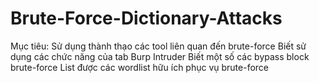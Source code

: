 # Brute-Force-Dictionary-Attacks
Mục tiêu:
Sử dụng thành thạo các tool liên quan đến brute-force
Biết sử dụng các chức năng của tab Burp Intruder
Biết một số các bypass block brute-force 
List được các wordlist hữu ích phục vụ brute-force
